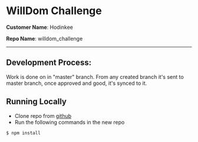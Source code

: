 # WillDom Challenge

**Customer Name**: Hodinkee

**Repo Name**: willdom_challenge

* * *

## Development Process:

Work is done on in "master" branch.  From any created branch it's sent to master branch, once approved and good, it's synced to it.

## Running Locally

* Clone repo from [github](https://github.com/JosueG15/willdom_codechallenge.git)
* Run the following commands in the new repo

```sh
$ npm install
```

